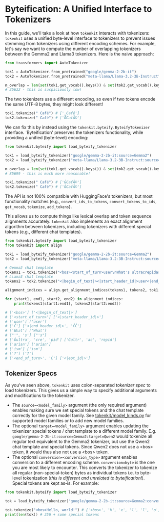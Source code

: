 # Byteification: A Unified Interface to Tokenizers

In this guide, we'll take a look at how `tokenkit` interacts with tokenizers: `tokenkit` uses a unified byte-level interface to tokenizers to prevent issues stemming from tokenizers using different encoding schemes. For example, let's say we want to compute the number of overlapping tokenizers between the Gemma2 and Llama3 tokenizers. Here is the naive approach:

```python
from transformers import AutoTokenizer

tok1 = AutoTokenizer.from_pretrained("google/gemma-2-2b-it")
tok2 = AutoTokenizer.from_pretrained("meta-llama/Llama-3.2-3B-Instruct")

n_overlap = len(set(tok1.get_vocab().keys()) & set(tok2.get_vocab().keys()))
# 25632 - this is suspiciously low!
```

The two tokenizers use a different encoding, so even if two tokens encode the same UTF-8 bytes, they might look different!

```python
tok1.tokenize(" Café") # ['▁Café']
tok2.tokenize(" Café") # ['ĠCafÃ©']
```

We can fix this by instead using the `tokenkit.byteify.ByteifyTokenizer` interface. 'Byteification' preserves the tokenizers functionality, while providing a unified (byte-level) encoding:

```python
from tokenkit.byteify import load_byteify_tokenizer

tok1 = load_byteify_tokenizer("google/gemma-2-2b-it:source=Gemma2")
tok2 = load_byteify_tokenizer("meta-llama/Llama-3.2-3B-Instruct:source=Llama3")

n_overlap = len(set(tok1.get_vocab().keys()) & set(tok2.get_vocab().keys()))
# 85699 - this is much more reasonable!

tok1.tokenize(" Café") # ['ĠCafÃ©']
tok2.tokenize(" Café") # ['ĠCafÃ©']
```

The API is not 100% compatible with HuggingFace's tokenizers, but most functionality matches (e.g., `convert_ids_to_tokens`, `convert_tokens_to_ids`, `get_vocab`, `tokenize`, `add_tokens`).

This allows us to compute things like lexical overlap and token sequence alignments accurately. `tokenkit` also implements an exact alignment algorithm between tokenizers, including tokenizers with different special tokens (e.g., different chat templates).

```python
from tokenkit.byteify import load_byteify_tokenizer
from tokenkit import align

tok1 = load_byteify_tokenizer("google/gemma-2-2b-it:source=Gemma2")
tok2 = load_byteify_tokenizer("meta-llama/Llama-3.2-3B-Instruct:source=Llama3")

# Gemma2 chat template
tokens1 = tok1.tokenize("<bos><start_of_turn>user\nWhat's ultracrepidarianism?<end_of_turn>\n")
# Llama3 chat template
tokens2 = tok2.tokenize("<|begin_of_text|><|start_header_id|>user<|end_header_id|>\n\nWhat's ultracrepidarianism?<|eot_id|>")

alignment_indices = align.get_alignment_indices(tokens1, tokens2, tok1, tok2)[0]

for (start1, end1, start2, end2) in alignment_indices:
    print(tokens1[start1:end1], tokens2[start2:end2])

# ['<bos>'] ['<|begin_of_text|>']
# ['<start_of_turn>'] ['<|start_header_id|>']
# ['user'] ['user']
# ['Ċ'] ['<|end_header_id|>', 'ĊĊ']
# ['What'] ['What']
# ["'", 's'] ["'s"]
# ['Ġultra', 'cre', 'pid'] ['Ġultr', 'ac', 'repid']
# ['arian'] ['arian']
# ['ism'] ['ism']
# ['?'] ['?']
# ['<end_of_turn>', 'Ċ'] ['<|eot_id|>']
```

## Tokenizer Specs

As you've seen above, `tokenkit` uses colon-separated *tokenizer spec* to load tokenizers. This gives us a simple way to specify additional arguments and modifications to the tokenizer.

- The `source=<model_family>` argument (the only required argument) enables making sure we set special tokens and the chat template correctly for the given model family. See [tokenkit/model_kinds.py](https://github.com/bminixhofer/tokenkit/blob/main/tokenkit/model_kinds.py) for supported model families or to add new model families.
- The optional `target=<model_family>` argument enables updating the tokenizer special tokens / chat template to a different model family. E.g. `google/gemma-2-2b-it:source=Gemma2:target=Qwen2` would tokenize all regular text equivalent to the Gemma2 tokenizer, but use the Qwen2 chat template and special tokens. Since Qwen2 does not use a \<bos\> token, it would thus also not use a \<bos\> token.
- The optional `conversion=<conversion_type>` argument enables conversion to a different encoding scheme. `conversion=byte` is the one you are most likely to encounter. This converts the tokenizer to tokenize all regular (non-special-token) bytes as individual tokens i.e. to byte-level tokenization (*this is different and unrelated to byteification!*). Special tokens are kept as-is. For example:

```python
from tokenkit.byteify import load_byteify_tokenizer

tok = load_byteify_tokenizer("google/gemma-2-2b-it:source=Gemma2:conversion=byte")

tok.tokenize("<bos>Hello, world!") # ['<bos>', 'H', 'e', 'l', 'l', 'o', ',', 'Ġ', 'w', 'o', 'r', 'l', 'd', '!']
print(len(tok)) # 256 + some special tokens
```
